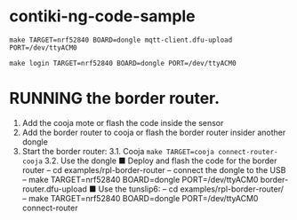 # contiki-ng-code-sample

```
make TARGET=nrf52840 BOARD=dongle mqtt-client.dfu-upload PORT=/dev/ttyACM0
```

```
make login TARGET=nrf52840 BOARD=dongle PORT=/dev/ttyACM0
```

# RUNNING the border router.

1. Add the cooja mote or flash the code inside the sensor
2. Add the border router to cooja or flash the border router insider another dongle
3. Start the border router:
    3.1. Cooja
        ```
        make TARGET=cooja connect-router-cooja
        ```
    3.2. Use the dongle
        ■ Deploy and flash the code for the border router
            – cd examples/rpl-border-router
            – connect the dongle to the USB 
            – make TARGET=nrf52840 BOARD=dongle PORT=/dev/ttyACM0 border-router.dfu-upload
        ■ Use the tunslip6:
            – cd examples/rpl-border-router/
            – make TARGET=nrf52840 BOARD=dongle PORT=/dev/ttyACM0 connect-router
